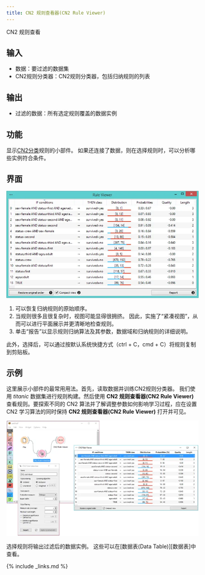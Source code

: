```yaml
---
title: CN2 规则查看器(CN2 Rule Viewer)
---
```


CN2 规则查看




    
## 输入
- 数据：要过滤的数据集
- CN2规则分类器：CN2规则分类器，包括归纳规则的列表

## 输出
- 过滤的数据：所有选定规则覆盖的数据实例

## 功能

显示[CN2分类](https://en.wikipedia.org/wiki/CN2_algorithm)规则的小部件。 如果还连接了数据，则在选择规则时，可以分析哪些实例符合条件。

## 界面
![](/assets/images/visualize/CN2RuleViewer-stamped.png.webp)

1. 可以恢复归纳规则的原始顺序。
2. 当规则很多且很复杂时，视图可能显得很拥挤。 因此，实施了“紧凑视图”，从而可以进行平面展示并更清晰地检查规则。
3. 单击“报告”以显示规则归纳算法及其参数，数据域和归纳规则的详细说明。

此外，选择后，可以通过按默认系统快捷方式（ctrl + C，cmd + C）将规则复制到剪贴板。

## 示例

这里展示小部件的最常用用法。首先，读取数据并训练CN2规则分类器。 我们使用 *titanic* 数据集进行规则构建。然后使用 **CN2 规则查看器(CN2 Rule Viewer)** 查看规则。要探索不同的 CN2 算法并了解调整参数如何影响学习过程，应在设置 CN2 学习算法的同时保持 **CN2 规则查看器(CN2 Rule Viewer)** 打开并可见。

![](/assets/images/visualize/CN2-Viewer-Example1.png.webp)

选择规则将输出过滤后的数据实例。 这些可以在[数据表(Data Table)][数据表]中查看。

{% include _links.md %}